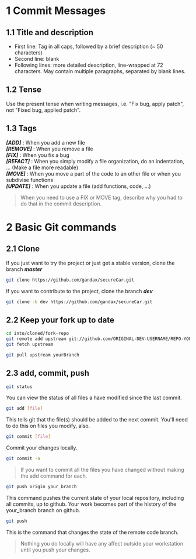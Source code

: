 # 1 Commit Messages

## 1.1 Title and description
    
- First line: Tag in all caps, followed by a brief description (~ 50 characters)
- Second line: blank
- Following lines: more detailed description, line-wrapped at 72 characters. May contain multiple paragraphs, separated by blank lines.

## 1.2 Tense

Use the present tense when writing messages, i.e. "Fix bug, apply patch", not "Fixed bug, applied patch".

## 1.3 Tags

***[ADD]*** 	: When you add a new file   
***[REMOVE]*** 	: When you remove a file   
***[FIX]*** 	: When you fix a bug   
***[REFACT]*** 	: When you simply modify a file organization, do an indentation, ... (Make a file more readable)   
***[MOVE]*** 	: When you move a part of the code to an other file or when you subdivise functions   
***[UPDATE]*** 	: When you update a file (add functions, code, ...)   

> When you need to use a FIX or MOVE tag, describe why you had to do that in the commit description.

# 2 Basic Git commands

## 2.1 Clone

If you just want to try the project or just get a stable version, clone the branch ***master*** 
```bash
git clone https://github.com/gandax/secureCar.git
```

If you want to contribute to the project, clone the branch ***dev***
```bash
git clone -b dev https://github.com/gandax/secureCar.git
```

## 2.2 Keep your fork up to date

```bash
cd into/cloned/fork-repo
git remote add upstream git://github.com/ORIGINAL-DEV-USERNAME/REPO-YOU-FORKED-FROM.git
git fetch upstream

git pull upstream yourBranch
```

## 2.3 add, commit, push

```bash
git status
```
You can view the status of all files a have modified since the last commit.

```bash
git add [file]
```
This tells git that the file(s) should be added to the next commit. You'll need to do this on files you modify, also.

```bash
git commit [file]
```
Commit your changes locally.

```bash
git commit -a
```
> If you want to commit all the files you have changed without making the add command for each.

```bash
git push origin your_branch
```
This command pushes the current state of your local repository, including all commits, up to github. Your work becomes part of the history of the your_branch branch on github.

```bash
git push 
```
This is the command that changes the state of the remote code branch. 

> Nothing you do locally will have any affect outside your workstation until you push your changes.

